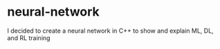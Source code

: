 # neural-network

I decided to create a neural network in C++ to show and explain ML, DL, and RL training
